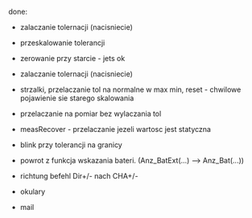 done:
- zalaczanie tolernacji (nacisniecie)
- przeskalowanie tolerancji
- zerowanie przy starcie - jets ok
- zalaczanie tolernacji (nacisniecie)
- strzalki, przelaczanie tol na normalne w max min, reset - chwilowe pojawienie sie starego skalowania
- przelaczanie na pomiar bez wylaczania tol
- measRecover - przelaczanie jezeli wartosc jest statyczna
- blink przy tolerancji na granicy
- powrot z funkcja wskazania bateri. (Anz_BatExt(...) --> Anz_Bat(...))
- richtung befehl Dir+/- nach CHA+/-



- okulary
- mail
